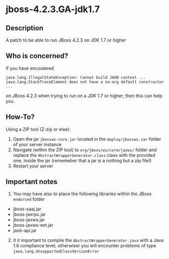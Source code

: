 # jboss-4.2.3.GA-jdk1.7
## Description
A patch to be able to run JBoss 4.2.3 on JDK 1.7 or higher

## Who is concerned?
If you have encoutered
	
	java.lang.IllegalStateException: Cannot build JAXB context ... java.lang.StackTraceElement does not have a no-arg default constructor ...

on JBoss 4.2.3 when trying to run on a JDK 1.7 or higher, then this can help you.

## How-To?
Using a ZIP tool (Z-zip or else):

1. Open the jar `jbossws-core.jar` located in the `deploy/jbossws.sar` folder of your server instance
2. Navigate (within the ZIP tool) to `org/jboss/ws/core/jaxws/` folder and replace the `AbstractWrapperGenerator.class` class with the provided one, inside the jar (rememeber that a jar is a nothing but a zip file!)
3. Restart your server

## Important notes
1. You may have also to place the following libraries within the JBoss `endorsed` folder

- jboss-saaj.jar
- jboss-jaxrpc.jar
- jboss-jaxws.jar
- jboss-jaxws-ext.jar
- jaxb-api.jar 

2. It it important to compile the `AbstractWrapperGenerator.java` with a Java 1.6 compliance level, otherwiser you will encounter problems of type `java.lang.UnsupportedClassVersionError`
